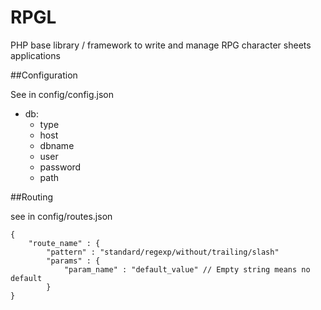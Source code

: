RPGL
====

PHP base library / framework to write and manage RPG character sheets applications


##Configuration

See in config/config.json

* db:
  * type
  * host
  * dbname
  * user
  * password
  * path


##Routing

see in config/routes.json

    {
        "route_name" : {
            "pattern" : "standard/regexp/without/trailing/slash"
            "params" : {
                "param_name" : "default_value" // Empty string means no default
            }
    }
